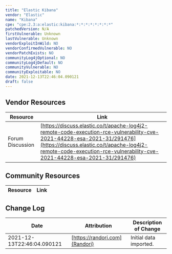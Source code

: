 ```yaml
---
title: "Elastic Kibana"
vendor: "Elastic"
name: "Kibana"
cpe: "cpe:2.3:a:elastic:kibana:*:*:*:*:*:*:*:*"
patchedVersion: N/A
firstVulnerable: Unknown
lastVulnerable: Unknown
vendorExploitInWild: NO
vendorConfirmedVulnerable: NO
vendorPatchExists: NO
communityLog4jOptional: NO
communityLog4jDefault: NO
communityVulnerable: NO
communityExploitable: NO
date: 2021-12-13T22:46:04.090121
draft: false
---
```


## Vendor Resources
| Resource | Link |
| --- | --- |
| Forum Discussion | [https://discuss.elastic.co/t/apache-log4j2-remote-code-execution-rce-vulnerability-cve-2021-44228-esa-2021-31/291476](https://discuss.elastic.co/t/apache-log4j2-remote-code-execution-rce-vulnerability-cve-2021-44228-esa-2021-31/291476) |


## Community Resources
| Resource | Link |
| --- | --- |

## Change Log
| Date | Attribution | Description of Change |
| --- | --- | --- |
| 2021-12-13T22:46:04.090121 | [https://randori.com](Randori) | Initial data imported. |
